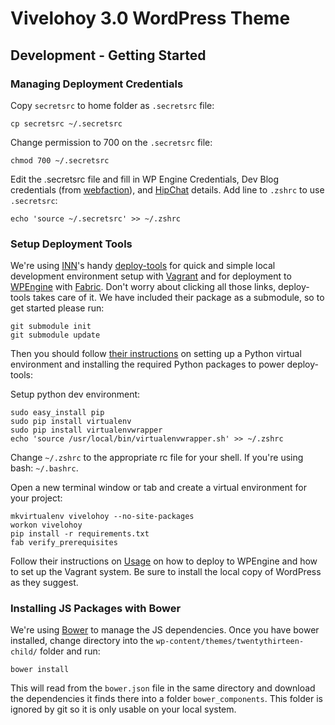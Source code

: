 # Vivelohoy 3.0 WordPress Theme

## Development - Getting Started

### Managing Deployment Credentials

Copy `secretsrc` to home folder as `.secretsrc` file:

    cp secretsrc ~/.secretsrc

Change permission to 700 on the `.secretsrc` file:

    chmod 700 ~/.secretsrc

Edit the .secretsrc file and fill in WP Engine Credentials, Dev Blog credentials (from [webfaction](https://www.webfaction.com/)), and [HipChat](https://vivelohoy.hipchat.com/admin/api) details. Add line to `.zshrc` to use `.secretsrc`:

    echo 'source ~/.secretsrc' >> ~/.zshrc

### Setup Deployment Tools

We're using [INN](http://nerds.investigativenewsnetwork.org/)'s handy [deploy-tools](https://github.com/INN/deploy-tools/tree/c18e4f0a042e1f07e2f753560730e0eea5a160ae) for quick and simple local development environment setup with [Vagrant](https://www.vagrantup.com/) and for deployment to [WPEngine](http://wpengine.com/) with [Fabric](http://www.fabfile.org/). Don't worry about clicking all those links, deploy-tools takes care of it. We have included their package as a submodule, so to get started please run:

    git submodule init
    git submodule update

Then you should follow [their instructions](https://github.com/INN/deploy-tools/blob/c18e4f0a042e1f07e2f753560730e0eea5a160ae/README.md#prerequisites) on setting up a Python virtual environment and installing the required Python packages to power deploy-tools:

Setup python dev environment:

    sudo easy_install pip
    sudo pip install virtualenv
    sudo pip install virtualenvwrapper
    echo 'source /usr/local/bin/virtualenvwrapper.sh' >> ~/.zshrc

Change `~/.zshrc` to the appropriate rc file for your shell. If you're using bash: `~/.bashrc`.

Open a new terminal window or tab and create a virtual environment for your project:

    mkvirtualenv vivelohoy --no-site-packages
    workon vivelohoy
    pip install -r requirements.txt
    fab verify_prerequisites

Follow their instructions on [Usage](https://github.com/INN/deploy-tools/blob/c18e4f0a042e1f07e2f753560730e0eea5a160ae/README.md#usage) on how to deploy to WPEngine and how to set up the Vagrant system. Be sure to install the local copy of WordPress as they suggest.

### Installing JS Packages with Bower

We're using [Bower](http://bower.io) to manage the JS dependencies. Once you have bower installed, change directory into the `wp-content/themes/twentythirteen-child/` folder and run:

    bower install

This will read from the `bower.json` file in the same directory and download the dependencies it finds there into a folder `bower_components`. This folder is ignored by git so it is only usable on your local system.


